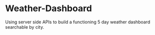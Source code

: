 # Weather-Dashboard
Using server side APIs to build a functioning 5 day weather dashboard searchable by city.
